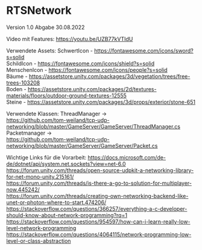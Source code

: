 # RTSNetwork
Version 1.0 Abgabe 30.08.2022

Video mit Features: https://youtu.be/UZB77kVTIdU

Verwendete Assets: SchwertIcon - https://fontawesome.com/icons/sword?s=solid<br>
SchildIcon - https://fontawesome.com/icons/shield?s=solid<br>
MenschenIcon - https://fontawesome.com/icons/people?s=solid<br>
Bäume - https://assetstore.unity.com/packages/3d/vegetation/trees/free-trees-103208<br>
Boden - https://assetstore.unity.com/packages/2d/textures-materials/floors/outdoor-ground-textures-12555<br>
Steine - https://assetstore.unity.com/packages/3d/props/exterior/stone-651<br>


Verwendete Klassen:
ThreadManager -><br>
https://github.com/tom-weiland/tcp-udp-networking/blob/master/GameServer/GameServer/ThreadManager.cs<br>
Packetmanager -><br>
https://github.com/tom-weiland/tcp-udp-networking/blob/master/GameServer/GameServer/Packet.cs<br>

Wichtige Links für die Vorarbeit:
https://docs.microsoft.com/de-de/dotnet/api/system.net.sockets?view=net-6.0<br>
https://forum.unity.com/threads/open-source-udpkit-a-networking-library-for-net-mono-unity.215161/<br>
https://forum.unity.com/threads/is-there-a-go-to-solution-for-multiplayer-now.445242/<br>
https://forum.unity.com/threads/creating-own-networking-backend-like-unet-or-photon-where-to-start.474206/<br>
https://stackoverflow.com/questions/366257/everything-a-c-developer-should-know-about-network-programming?rq=1<br>
https://stackoverflow.com/questions/954597/how-can-i-learn-really-low-level-network-programming<br>
https://stackoverflow.com/questions/4064115/network-programming-low-level-or-class-abstraction<br>
